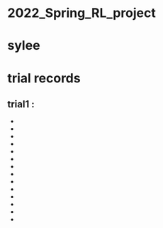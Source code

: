 # 2022_Spring_RL_project
# sylee
# trial records

trial1 :
 -
 -
 -
 -
 -
 -
 -
 -
 -
 -
 -
 -
 -
 -
 -

